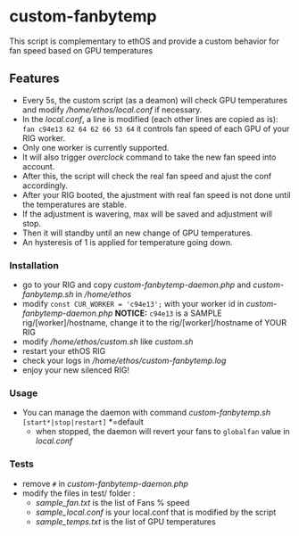 # custom-fanbytemp
This script is complementary to ethOS and provide a custom behavior for fan speed based on GPU temperatures

## Features
+ Every 5s, the custom script (as a deamon) will check GPU temperatures and modify */home/ethos/local.conf* if necessary.
+ In the *local.conf*, a line is modified (each other lines are copied as is): `fan c94e13 62 64 62 66 53 64` it controls fan speed of each GPU of your RIG worker.
+ Only one worker is currently supported.
+ It will also trigger *overclock* command to take the new fan speed into account.
+ After this, the script will check the real fan speed and ajust the conf accordingly.
+ After your RIG booted, the ajustment with real fan speed is not done until the temperatures are stable.
+ If the adjustment is wavering, max will be saved and adjustment will stop.
+ Then it will standby until an new change of GPU temperatures.
+ An hysteresis of 1 is applied for temperature going down.

### Installation
- go to your RIG and copy *custom-fanbytemp-daemon.php* and *custom-fanbytemp.sh* in */home/ethos*
- modify `const CUR_WORKER = 'c94e13';` with your worker id in *custom-fanbytemp-daemon.php*
**NOTICE:** `c94e13` is a SAMPLE rig/[worker]/hostname, change it to the rig/[worker]/hostname of YOUR RIG
- modify */home/ethos/custom.sh* like *custom.sh*
- restart your ethOS RIG
- check your logs in */home/ethos/custom-fanbytemp.log*
- enjoy your new silenced RIG!

### Usage
- You can manage the daemon with command *custom-fanbytemp.sh* `[start*|stop|restart]` *=default
    - when stopped, the daemon will revert your fans to `globalfan` value in *local.conf*

### Tests
- remove `#` in *custom-fanbytemp-daemon.php*
- modify the files in test/ folder :
	- *sample_fan.txt* is the list of Fans % speed
	- *sample_local.conf* is your local.conf that is modified by the script
	- *sample_temps.txt* is the list of GPU temperatures
